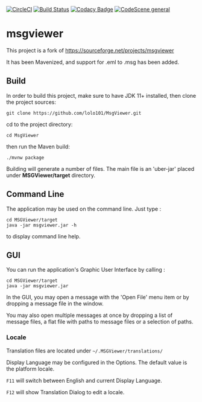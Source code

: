 [![CircleCI](https://circleci.com/gh/lolo101/MsgViewer.svg?style=shield)](https://app.circleci.com/pipelines/github/lolo101/MsgViewer)
[![Build Status](https://travis-ci.com/lolo101/MsgViewer.svg?branch=master)](https://travis-ci.com/lolo101/MsgViewer)
[![Codacy Badge](https://app.codacy.com/project/badge/Grade/05a7f752a0a24f76b6daf837b4aed525)](https://app.codacy.com/gh/lolo101/MsgViewer/dashboard?utm_source=gh&utm_medium=referral&utm_content=&utm_campaign=Badge_grade)
[![CodeScene general](https://codescene.io/images/analyzed-by-codescene-badge.svg)](https://codescene.io/projects/2821)

# msgviewer

This project is a fork of https://sourceforge.net/projects/msgviewer

It has been Mavenized, and support for .eml to .msg has been added.

## Build

In order to build this project, make sure to have JDK 11+ installed, then clone the project sources:

`git clone https://github.com/lolo101/MsgViewer.git`

cd to the project directory:

`cd MsgViewer`

then run the Maven build:

`./mvnw package`

Building will generate a number of files. The main file is an 'uber-jar' placed under **MSGViewer/target** directory.

## Command Line

The application may be used on the command line. Just type :

```
cd MSGViewer/target
java -jar msgviewer.jar -h
```

to display command line help.

## GUI

You can run the application's Graphic User Interface by calling :

```
cd MSGViewer/target
java -jar msgviewer.jar
```

In the GUI, you may open a message with the 'Open File' menu item or by dropping a message file in the window.

You may also open multiple messages at once by dropping a list of message files,
a flat file with paths to message files or a selection of paths.

### Locale

Translation files are located under `~/.MSGViewer/translations/`

Display Language may be configured in the Options. The default value is the platform locale.

`F11` will switch between English and current Display Language.

`F12` will show Translation Dialog to edit a locale.
